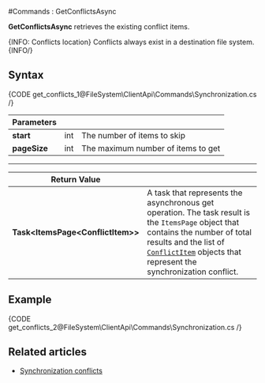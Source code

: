 #Commands : GetConflictsAsync

**GetConflictsAsync** retrieves the existing conflict items.

{INFO: Conflicts location}
Conflicts always exist in a destination file system.
{INFO/}

## Syntax

{CODE get_conflicts_1@FileSystem\ClientApi\Commands\Synchronization.cs /}

| Parameters | | |
| ------------- | ------------- | ----- |
| **start** | int | The number of items to skip |
| **pageSize** | int | The maximum number of items to get |


<hr />

| Return Value | |
| ------------- | ------------- |
| **Task&lt;ItemsPage&lt;ConflictItem&gt;&gt;** | A task that represents the asynchronous get operation. The task result is the `ItemsPage` object that contains the number of total results and the list of [`ConflictItem`](../../../../../glossary/conflict-item) objects that represent the synchronization conflict. |


## Example

{CODE get_conflicts_2@FileSystem\ClientApi\Commands\Synchronization.cs /}

## Related articles

- [Synchronization conflicts](../../../../synchronization/conflicts)